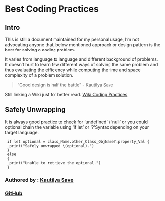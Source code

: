 # Best Coding Practices

## Intro

This is still a document maintained for my personal usage, I’m not advocating anyone that, below mentioned approach or design pattern is the best for solving a coding problem.

It varies from language to language and different background of problems. It doesn’t hurt to learn few different ways of solving the same problem and thus evaluating the efficiency while computing the time and space complexity of a problem solution.

> “Good design is half the battle” - Kautilya Save

Still linking a Wiki just for better read. [Wiki Coding Practices](https://en.wikipedia.org/wiki/Best_coding_practices)

## Safely Unwrapping

It is always good practice to check for ‘undefined’ / ‘null’ or you could optional chain the variable using ‘if let’ or ‘?’Syntax depending on your target language.

```text
 if let optional = class_Name.other_Class_ObjName?.property_Val {
  print("Safely unwrapped \(optional).")
 }
 else
 {
  print("Unable to retrieve the optional.")
 }
```

### Authored by : [Kautilya Save](https://sensehack.github.io/)

### [GitHub](https://github.com/SensehacK)

